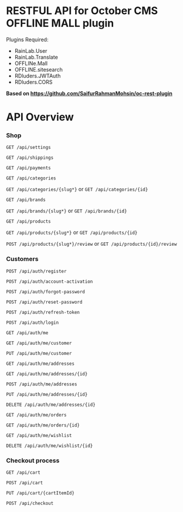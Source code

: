 # RESTFUL API for October CMS OFFLINE MALL plugin


Plugins Required:
- RainLab.User
- RainLab.Translate
- OFFLINe.Mall
- OFFLINE.sitesearch
- RDluders.JWTAuth
- RDluders.CORS

**Based on https://github.com/SaifurRahmanMohsin/oc-rest-plugin**


<a name="overview"></a>
# API Overview

### Shop

`GET /api/settings`

`GET /api/shippings`

`GET /api/payments`

`GET /api/categories`

`GET /api/categories/{slug*}` or `GET /api/categories/{id}`

`GET /api/brands`

`GET /api/brands/{slug*}` or `GET /api/brands/{id}`

`GET /api/products`

`GET /api/products/{slug*}` or `GET /api/products/{id}`

`POST /api/products/{slug*}/review` or `GET /api/products/{id}/review`


### Customers

`POST /api/auth/register`

`POST /api/auth/account-activation`

`POST /api/auth/forgot-password`

`POST /api/auth/reset-password`

`POST /api/auth/refresh-token`

`POST /api/auth/login`

`GET /api/auth/me`

`GET /api/auth/me/customer`

`PUT /api/auth/me/customer`

`GET /api/auth/me/addresses`

`GET /api/auth/me/addresses/{id}`

`POST /api/auth/me/addresses`

`PUT /api/auth/me/addresses/{id}`

`DELETE /api/auth/me/addresses/{id}`

`GET /api/auth/me/orders`

`GET /api/auth/me/orders/{id}`

`GET /api/auth/me/wishlist`

`DELETE /api/auth/me/wishlist/{id}`


### Checkout process

`GET /api/cart`

`POST /api/cart`

`PUT /api/cart/{cartItemId}`

`POST /api/checkout`

